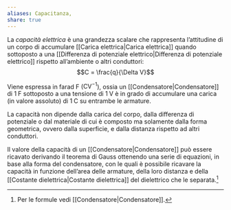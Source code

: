 ```yaml
---
aliases: Capacitanza,
share: true
---
```

La *capacità elettrica* è una grandezza scalare che rappresenta l’attitudine di un corpo di accumulare [[Carica elettrica|Carica elettrica]] quando sottoposto a una [[Differenza di potenziale elettrico|Differenza di potenziale elettrico]] rispetto all’ambiente o altri conduttori:
$$C = \frac{q}{\Delta V}$$

Viene espressa in farad $\text{F}$ ($\text{CV}^{-1}$), ossia un [[Condensatore|Condensatore]] di $1\;\text{F}$ sottoposto a una tensione di $1\;\text{V}$ è in grado di accumulare una carica (in valore assoluto) di $1\;\text{C}$ su entrambe le armature.

La capacità non dipende dalla carica del corpo, dalla differenza di potenziale o dal materiale di cui è composto ma solamente dalla forma geometrica, ovvero dalla superficie, e dalla distanza rispetto ad altri conduttori.

Il valore della capacità di un [[Condensatore|Condensatore]] può essere ricavato derivando il teorema di Gauss ottenendo una serie di equazioni, in base alla forma del condensatore, con le quali è possibile ricavare la capacità in funzione dell’area delle armature, della loro distanza e della [[Costante dielettrica|Costante dielettrica]] del dielettrico che le separata.[^1]

[^1]: Per le formule vedi [[Condensatore|Condensatore]].